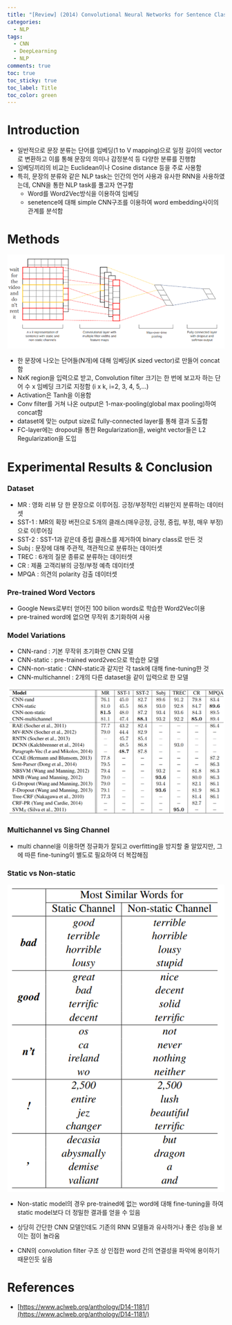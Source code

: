 ```yaml
---
title: "[Review] (2014) Convolutional Neural Networks for Sentence Classification"
categories:
  - NLP
tags:
  - CNN
  - DeepLearning
  - NLP
comments: true
toc: true
toc_sticky: true
toc_label: Title
toc_color: green
---
```


# Introduction

- 일반적으로 문장 분류는 단어를 임베딩(1 to V mapping)으로 일정 길이의 vector로 변환하고 이를 통해 문장의 의미나 감정분석 등 다양한 분류를 진행함
- 임베딩끼리의 비교는 Euclidean이나 Cosine distance 등을 주로 사용함
- 특히, 문장의 분류와 같은 NLP task는 인간의 언어 사용과 유사한 RNN을 사용하였는데, CNN을 통한 NLP task를 풀고자 연구함
    - Word를 Word2Vec방식을 이용하여 임베딩
    - senetence에 대해 simple CNN구조를 이용하여 word embedding사이의 관계를 분석함

# Methods

![image](/assets/imgs/2014-cnn-nlp2/00.png)

- 한 문장에 나오는 단어들(N개)에 대해 임베딩(K sized vector)로 만들어 concat함
- NxK region을 입력으로 받고, Convolution filter 크기는 한 번에 보고자 하는 단어 수 x 임베딩 크기로 지정함 (i x k, i=2, 3, 4, 5,...)
- Activation은 Tanh을 이용함
- Conv filter를 거쳐 나온 output은 1-max-pooling(global max pooling)하여 concat함
- dataset에 맞는 output size로 fully-connected layer를 통해 결과 도출함
- FC-layer에는 dropout을 통한 Regularization을, weight vector들은 L2 Regularization을 도입

# Experimental Results & Conclusion

### Dataset

- MR : 영화 리뷰 당 한 문장으로 이루어짐. 긍정/부정적인 리뷰인지 분류하는 데이터셋
- SST-1 : MR의 확장 버전으로 5개의 클래스(매우긍정, 긍정, 중립, 부정, 매우 부정)으로 이루어짐
- SST-2 : SST-1과 같은데 중립 클래스를 제거하여 binary class로 만든 것
- Subj : 문장에 대해 주관적, 객관적으로 분류하는 데이터셋
- TREC : 6개의 질문 종류로 분류하는 데이터셋
- CR : 제품 고객리뷰의 긍정/부정 예측 데이터셋
- MPQA : 의견의 polarity 검출 데이터셋

### Pre-trained Word Vectors

- Google News로부터 얻어진 100 bilion words로 학습한 Word2Vec이용
- pre-trained word에 없으면 무작위 초기화하여 사용

### Model Variations

- CNN-rand : 기본 무작위 초기화한 CNN 모델
- CNN-static : pre-trained word2vec으로 학습한 모델
- CNN-non-static : CNN-static과 같지만 각 task에 대해 fine-tuning한 것
- CNN-multichannel : 2개의 다른 dataset을 같이 입력으로 한 모델

![image](/assets/imgs/2014-cnn-nlp2/01.png)

### Multichannel vs Sing Channel

- multi channel을 이용하면 정규화가 잘되고 overfitting을 방지할 줄 알았지만, 그에 따른 fine-tuning이 별도로 필요하여 더 복잡해짐

### Static vs Non-static

![image](/assets/imgs/2014-cnn-nlp2/02.png)

- Non-static model의 경우 pre-trained에 없는 word에 대해 fine-tuning을 하여 static model보다 더 정밀한 결과를 얻을 수 있음

- 상당히 간단한 CNN 모델인데도 기존의 RNN 모델들과 유사하거나 좋은 성능을 보이는 점이 놀라움
- CNN의 convolution filter 구조 상 인접한 word 간의 연결성을 파악에 용이하기 때문인듯 싶음



# References

- [https://www.aclweb.org/anthology/D14-1181/](https://www.aclweb.org/anthology/D14-1181/)